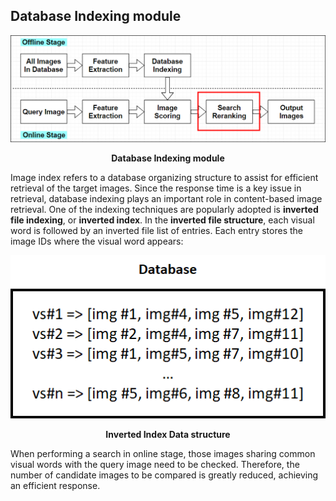 ## Database Indexing module
<p align="center">
    <img src="https://github.com/khanhducle/khanhducle.github.io/blob/master/images/database_index_main1.png">
</p>
<p align="center">
    <b>Database Indexing module</b>
</p>

Image index refers to a database organizing structure to assist for efficient retrieval of the target images. Since the response time is a key issue in retrieval, database indexing plays an important role in content-based image retrieval. One of the indexing techniques are popularly adopted is **inverted file indexing**, or **inverted index**.
In the **inverted file structure**, each visual word is followed by an inverted file list of entries. Each entry stores the image IDs where the visual word appears:
<p align="center">
    <img src="https://github.com/khanhducle/khanhducle.github.io/blob/master/images/database_index.png">
</p>
<p align="center">
    <b>Inverted Index Data structure</b>
</p>

When performing a search in online stage, those images sharing common visual words with the query image need to be checked. Therefore, the number of candidate images to be compared is greatly reduced, achieving an efficient response.
